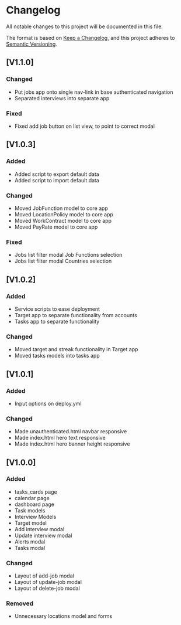 # Changelog

All notable changes to this project will be documented in this file.

The format is based on [Keep a Changelog](https://keepachangelog.com/en/1.1.0/),
and this project adheres to [Semantic Versioning](https://semver.org/spec/v2.0.0.html).

## [V1.1.0]

### Changed

- Put jobs app onto single nav-link in base authenticated navigation
- Separated interviews into separate app

### Fixed

- Fixed add job button on list view, to point to correct modal

## [V1.0.3]

### Added

- Added script to export default data
- Added script to import default data

### Changed

- Moved JobFunction model to core app
- Moved LocationPolicy model to core app
- Moved WorkContract model to core app
- Moved PayRate model to core app

### Fixed

- Jobs list filter modal Job Functions selection
- Jobs list filter modal Countries selection

## [V1.0.2]

### Added

- Service scripts to ease deployment
- Target app to separate functionality from accounts
- Tasks app to separate functionality

### Changed

- Moved target and streak functionality in Target app
- Moved tasks models into tasks app

## [V1.0.1]

### Added

- Input options on deploy.yml

### Changed

- Made unauthenticated.html navbar responsive
- Made index.html hero text responsive
- Made index.html hero banner height responsive

## [V1.0.0]

### Added

- tasks_cards page
- calendar page
- dashboard page
- Task models
- Interview Models
- Target model
- Add interview modal
- Update interview modal
- Alerts modal
- Tasks modal

### Changed

- Layout of add-job modal
- Layout of update-job modal
- Layout of delete-job modal

### Removed

- Unnecessary locations model and forms
